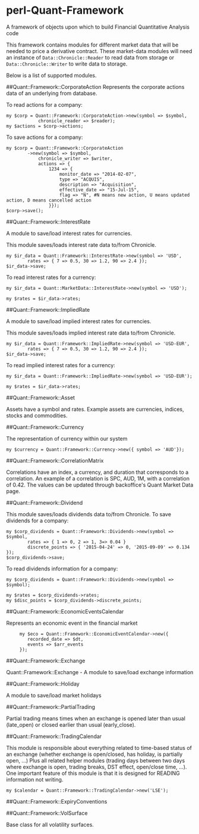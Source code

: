 # perl-Quant-Framework
A framework of objects upon which to build Financial Quantitative Analysis code

This framework contains modules for different market data that will be needed to price a derivative contract. These market-data modules will need an instance of `Data::Chronicle::Reader` to read data from storage or `Data::Chronicle::Writer` to write data to storage.

Below is a list of supported modules.

##Quant::Framework::CorporateAction
Represents the corporate actions data of an underlying from database. 

To read actions for a company:
```
my $corp = Quant::Framework::CorporateAction->new(symbol => $symbol,
            chronicle_reader => $reader);
my $actions = $corp->actions;
```
To save actions for a company:
```
my $corp = Quant::Framework::CorporateAction
        ->new(symbol => $symbol, 
            chronicle_writer => $writer,
            actions => {
                1234 => {
                    monitor_date => "2014-02-07",
                    type => "ACQUIS",
                    description => "Acquisition",
                    effective_date => "15-Jul-15",
                    flag => "N", #N means new action, U means updated action, D means cancelled action
                }});
$corp->save();
```
##Quant::Framework::InterestRate

A module to save/load interest rates for currencies.

This module saves/loads interest rate data to/from Chronicle. 

```
my $ir_data = Quant::Framework::InterestRate->new(symbol => 'USD',
        rates => { 7 => 0.5, 30 => 1.2, 90 => 2.4 });
$ir_data->save;
```

To read interest rates for a currency:

```
my $ir_data = Quant::MarketData::InterestRate->new(symbol => 'USD');

my $rates = $ir_data->rates;
```
 
##Quant::Framework::ImpliedRate

A module to save/load implied interest rates for currencies.

This module saves/loads implied interest rate data to/from Chronicle. 

```
my $ir_data = Quant::Framework::ImpliedRate->new(symbol => 'USD-EUR',
        rates => { 7 => 0.5, 30 => 1.2, 90 => 2.4 });
$ir_data->save;
```

To read implied interest rates for a currency:

```
my $ir_data = Quant::Framework::ImpliedRate->new(symbol => 'USD-EUR');

my $rates = $ir_data->rates;
``` 
 
##Quant::Framework::Asset

Assets have a symbol and rates. Example assets are currencies, indices, stocks
and commodities.


##Quant::Framework::Currency

The representation of currency within our system

```
my $currency = Quant::Framework::Currency->new({ symbol => 'AUD'});
```

##Quant::Framework::CorrelationMatrix

Correlations have an index, a currency, and duration that corresponds
to a correlation. An example of a correlation is SPC, AUD, 1M, with
a correlation of 0.42.
The values can be updated through backoffice's Quant Market Data page.


##Quant::Framework::Dividend

This module saves/loads dividends data to/from Chronicle. 
To save dividends for a company:

```
my $corp_dividends = Quant::Framework::Dividends->new(symbol => $symbol,
        rates => { 1 => 0, 2 => 1, 3=> 0.04 }
        discrete_points => { '2015-04-24' => 0, '2015-09-09' => 0.134 });
$corp_dividends->save;
```

To read dividends information for a company:

```
my $corp_dividends = Quant::Framework::Dividends->new(symbol => $symbol);

my $rates = $corp_dividends->rates;
my $disc_points = $corp_dividends->discrete_points;
```

##Quant::Framework::EconomicEventsCalendar

Represents an economic event in the financial market

```
     my $eco = Quant::Framework::EconomicEventCalendar->new({
        recorded_date => $dt,
        events => $arr_events
     });
```

##Quant::Framework::Exchange

Quant::Framework::Exchange - A module to save/load exchange information

##Quant::Framework::Holiday

A module to save/load market holidays

##Quant::Framework::PartialTrading

Partial trading means times when an exchange is opened later than usual (late\_open) or closed earlier than usual (early\_close).

##Quant::Framework::TradingCalendar

This module is responsible about everything related to time-based status of an exchange (whether exchange is open/closed, has holiday, is partially open, ...)
Plus all related helper modules (trading days between two days where exchange is open, trading breaks, DST effect, open/close time, ...).
One important feature of this module is that it is designed for READING information not writing.

```
my $calendar = Quant::Framework::TradingCalendar->new('LSE');
```

##Quant::Framework::ExpiryConventions


##Quant::Framework::VolSurface

Base class for all volatility surfaces.
